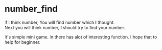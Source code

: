 # number_find
if I think number, You will find number which I thought.   
Next you will think number, I should try to find your number.

It's simple mini game. In there has alot of interesting function. I hope that to help for beginner.
